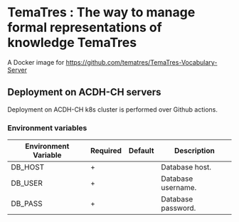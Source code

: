 # TemaTres : The way to manage formal representations of knowledge TemaTres

A Docker image for https://github.com/tematres/TemaTres-Vocabulary-Server

## Deployment on ACDH-CH servers

Deployment on ACDH-CH k8s cluster is performed over Github actions.

### Environment variables

| Environment Variable | Required | Default | Description                                                            |
|----------------------|----------|---------|------------------------------------------------------------------------|
| DB_HOST              |    +     |         | Database host.                                                         |
| DB_USER              |    +     |         | Database username.                                                     |
| DB_PASS              |    +     |         | Database password.                                                     |
